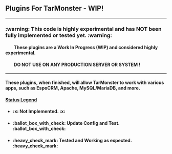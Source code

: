 <h2> Plugins For TarMonster - WIP!</h2>
<hr>
<div id="Warning">
  <h3> :warning: This code is highly experimental and has NOT been fully implemented or tested yet. :warning: </h3>
  <h4>   &nbsp;&nbsp;&nbsp;&nbsp;&nbsp;&nbsp;&nbsp; These plugins are a Work In Progress (WIP) and considered highly experimental. </h4>
  <h4>   &nbsp;&nbsp;&nbsp;&nbsp;&nbsp;&nbsp;&nbsp; DO NOT USE ON ANY PRODUCTION SERVER OR SYSTEM ! </h4>
</div>
<hr>

<h4> These plugins, when finished, will allow TarMonster to work with various apps, such as EspoCRM, Apache, MySQL/MariaDB, and more. </h4>
<h4> <ins> Status Legend  </ins> </h4>
<ul>
  <li> <h4> :x:  Not Implemented. :x: </h4> </li>
  <li> <h4> :ballot_box_with_check: Update Config and Test. :ballot_box_with_check: </h4> </li>
  <li> <h4> :heavy_check_mark: Tested and Working as expected. :heavy_check_mark: </h4> </li>
</ul>

